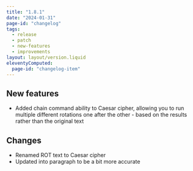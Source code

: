 ```yaml
---
title: "1.8.1"
date: "2024-01-31"
page-id: "changelog"
tags: 
  - release
  - patch
  - new-features
  - improvements
layout: layout/version.liquid
eleventyComputed:
  page-id: "changelog-item"
---
```

## New features
- Added chain command ability to Caesar cipher, allowing you to run multiple different rotations one after the other - based on the results rather than the original text

## Changes
- Renamed ROT text to Caesar cipher
- Updated into paragraph to be a bit more accurate